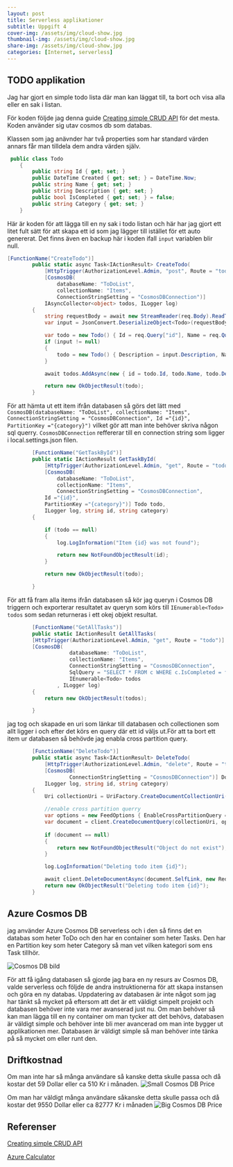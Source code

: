 ```yaml
---
layout: post
title: Serverless applikationer
subtitle: Uppgift 4
cover-img: /assets/img/cloud-show.jpg
thumbnail-img: /assets/img/cloud-show.jpg
share-img: /assets/img/cloud-show.jpg
categories: [Internet, serverless]
---
```


## TODO applikation

Jag har gjort en simple todo lista där man kan läggat till, ta bort och visa alla eller en sak i listan.

För koden följde jag denna guide [Creating simple CRUD API](https://markheath.net/post/azure-functions-rest-csharp-bindings) för det mesta. Koden använder sig utav cosmos db som databas.

Klassen som jag anävnder har två properties som har standard värden annars får man tilldela dem andra värden själv.

```C#
 public class Todo
    {
        public string Id { get; set; }
        public DateTime Created { get; set; } = DateTime.Now;
        public string Name { get; set; }
        public string Description { get; set; }
        public bool IsCompleted { get; set; } = false;
        public string Category { get; set; }
    }
```

Här är koden för att lägga till en ny sak i todo listan och här har jag gjort ett litet fult sätt för att skapa ett id som jag lägger till istället för ett auto genererat. Det finns även en backup här i koden ifall ```input``` variablen blir null.
```C#
[FunctionName("CreateTodo")]
        public static async Task<IActionResult> CreateTodo(
            [HttpTrigger(AuthorizationLevel.Admin, "post", Route = "todo")] HttpRequest req,
            [CosmosDB(
                databaseName: "ToDoList",
                collectionName: "Items",
                ConnectionStringSetting = "CosmosDBConnection")]
            IAsyncCollector<object> todos, ILogger log)
        {
            string requestBody = await new StreamReader(req.Body).ReadToEndAsync();
            var input = JsonConvert.DeserializeObject<Todo>(requestBody);

            var todo = new Todo() { Id = req.Query["id"], Name = req.Query["name"], Description = req.Query["description"] };
            if (input != null)
            {
                todo = new Todo() { Description = input.Description, Name = input.Name };
            }

            await todos.AddAsync(new { id = todo.Id, todo.Name, todo.Description, todo.Created, todo.IsCompleted, todo.PartitionKey });

            return new OkObjectResult(todo);
        }
```

För att hämta ut ett item ifrån databasen så görs det lätt med ```CosmosDB(databaseName: "ToDoList", collectionName: "Items", ConnectionStringSetting = "CosmosDBConnection", Id ="{id}", PartitionKey ="{category}")``` vilket gör att man inte behöver skriva någon sql querry. ```CosmosDBConnection``` reffererar till en connection string som ligger i local.settings.json filen.
```C#
        [FunctionName("GetTaskById")]
        public static IActionResult GetTaskById(
            [HttpTrigger(AuthorizationLevel.Admin, "get", Route = "todo/{id}/{category}")] HttpRequest req,
            [CosmosDB(
                databaseName: "ToDoList",
                collectionName: "Items",
                ConnectionStringSetting = "CosmosDBConnection",
            Id ="{id}",
            PartitionKey ="{category}")] Todo todo,
            ILogger log, string id, string category)
        {

            if (todo == null)
            {
                log.LogInformation("Item {id} was not found");

                return new NotFoundObjectResult(id);
            }

            return new OkObjectResult(todo);

        }
```

För att få fram alla items ifrån databasen så kör jag queryn i Cosmos DB triggern och exporterar resultatet av queryn som körs till ```IEnumerable<Todo> todos``` som sedan returneras i ett okej objekt resultat.
```C#
        [FunctionName("GetAllTasks")]
        public static IActionResult GetAllTasks(
        [HttpTrigger(AuthorizationLevel.Admin, "get", Route = "todo")] HttpRequest req,
        [CosmosDB(
                    databaseName: "ToDoList",
                    collectionName: "Items",
                    ConnectionStringSetting = "CosmosDBConnection",
                    SqlQuery = "SELECT * FROM c WHERE c.IsCompleted = false order by c._ts desc")]
                    IEnumerable<Todo> todos
                , ILogger log)
        {
            return new OkObjectResult(todos);

        }
```
jag tog och skapade en uri som länkar till databasen och collectionen som allt ligger i och efter det körs en query där ett id väljs ut.För att ta bort ett item ur databasen så behövde jag enabla cross partition query.
```C#
        [FunctionName("DeleteTodo")]
        public static async Task<IActionResult> DeleteTodo(
            [HttpTrigger(AuthorizationLevel.Admin, "delete", Route = "todo/{id}/{category}")] HttpRequest req,
            [CosmosDB(
                    ConnectionStringSetting = "CosmosDBConnection")] DocumentClient client,
            ILogger log, string id, string category)
        {
            Uri collectionUri = UriFactory.CreateDocumentCollectionUri("ToDoList", "Items");

            //enable cross partition querry
            var options = new FeedOptions { EnableCrossPartitionQuery = true };
            var document = client.CreateDocumentQuery(collectionUri, options).Where( x => x.Id == id).AsEnumerable().FirstOrDefault();
            
            if (document == null)
            {
                return new NotFoundObjectResult("Object do not exist");
            }

            log.LogInformation("Deleting todo item {id}");

            await client.DeleteDocumentAsync(document.SelfLink, new RequestOptions { PartitionKey = new Microsoft.Azure.Documents.PartitionKey(category) });
            return new OkObjectResult("Deleting todo item {id}");
        }
```

## Azure Cosmos DB

jag använder Azure Cosmos DB serverless och i den så finns det en databas som heter ToDo och den har en container som heter Tasks. Den har en Partition key som heter Category så man vet vilken kategori som ens Task tillhör.

![Cosmos DB bild]()

För att få igång databasen så gjorde jag bara en ny resurs av Cosmos DB, valde serverless  och följde de andra instruktionerna för att skapa instansen och göra en ny databas. Uppdatering av databasen är inte något som jag har tänkt så mycket på eftersom att det är ett väldigt simpelt projekt och databasen behöver inte vara mer avanserad just nu. Om man behöver så kan man lägga till en ny container om man tycker att det behövs, databasen är väldigt simple och behöver inte bli mer avancerad om man inte bygger ut applikationen mer. Databasen är väldigt simple så man behöver inte tänka på så mycket om eller runt den.

## Driftkostnad

Om man inte har så många användare så kanske detta skulle passa och då kostar det 59 Dollar eller ca 510 Kr i månaden.
![Small Cosmos DB Price]()

Om man har väldigt många användare såkanske detta skulle passa och då kostar det 9550 Dollar eller ca 82777 Kr i månaden
![Big Cosmos DB Price]()

## Referenser

[Creating simple CRUD API](https://markheath.net/post/azure-functions-rest-csharp-bindings)

[Azure Calculator](https://azure.microsoft.com/en-us/pricing/calculator/)
